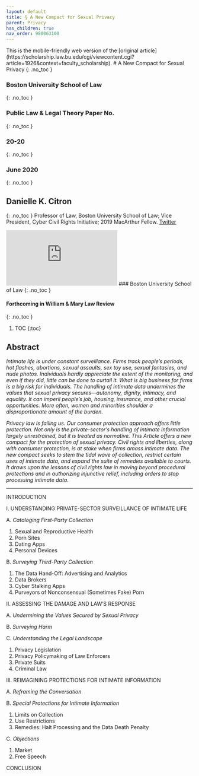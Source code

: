 ```yaml
---
layout: default
title: § A New Compact for Sexual Privacy 
parent: Privacy 
has_children: true
nav_order: 980063100 
---
```

<style>
.dont-break-out {
  /* These are technically the same, but use both */
  overflow-wrap: break-word;
  word-wrap: break-word;

  -ms-word-break: break-all;
  /* This is the dangerous one in WebKit, as it breaks things wherever */
  word-break: break-all;
  /* Instead use this non-standard one: */
  word-break: break-word;
}
</style>

<div class="dont-break-out" markdown="1">
This is the mobile-friendly web version of the [original article](https://scholarship.law.bu.edu/cgi/viewcontent.cgi?article=1926&context=faculty_scholarship).
# A New Compact for Sexual Privacy
{: .no_toc }

### Boston University School of Law
{: .no_toc }
### Public Law & Legal Theory Paper No. 
{: .no_toc }
### 20-20
{: .no_toc }


### June 2020
{: .no_toc }

## Danielle K. Citron
{: .no_toc }
Professor of Law, Boston University School of Law; Vice President, Cyber Civil Rights Initiative; 2019 MacArthur Fellow. 
[Twitter](https://twitter.com/daniellecitron?ref_src=twsrc%5Egoogle%7Ctwcamp%5Eserp%7Ctwgr%5Eauthor)

<iframe src="https://www.youtube.com/embed/F_qyLgMmiAk" frameborder="0" allow="accelerometer; autoplay; clipboard-write; encrypted-media; gyroscope; picture-in-picture" allowfullscreen></iframe>
### Boston University School of Law
{: .no_toc }

#### Forthcoming in William & Mary Law Review
{: .no_toc }  

1. TOC
{:toc}

## Abstract

*Intimate life is under constant surveillance. Firms track people’s periods, hot flashes, abortions, sexual assaults, sex toy use, sexual fantasies, and nude photos. Individuals hardly appreciate the extent of the monitoring, and even if they did, little can be done to curtail it. What is big business for firms is a big risk for individuals. The handling of intimate data undermines the values that sexual privacy secures—autonomy, dignity, intimacy, and equality. It can imperil people’s job, housing, insurance, and other crucial opportunities. More often, women and minorities shoulder a disproportionate amount of the burden.*

*Privacy law is failing us. Our consumer protection approach offers little protection. Not only is the private-sector’s handling of intimate information largely unrestrained, but it is treated as normative. This Article offers a new compact for the protection of sexual privacy. Civil rights and liberties, along with consumer protection, is at stake when firms amass intimate data. The new compact seeks to stem the tidal wave of collection, restrict certain uses of intimate data, and expand the suite of remedies available to courts. It draws upon the lessons of civil rights law in moving beyond procedural protections and in authorizing injunctive relief, including orders to stop processing intimate data.*

***
INTRODUCTION

I. UNDERSTANDING PRIVATE-SECTOR SURVEILLANCE OF INTIMATE LIFE

A. *Cataloging First-Party Collection*
1. Sexual and Reproductive Health
2. Porn Sites
3. Dating Apps
4. Personal Devices

B. *Surveying Third-Party Collection*
1. The Data Hand-Off: Advertising and Analytics
2. Data Brokers
3. Cyber Stalking Apps
4. Purveyors of Nonconsensual (Sometimes Fake) Porn

II. ASSESSING THE DAMAGE AND LAW’S RESPONSE

A. *Undermining the Values Secured by Sexual Privacy*

B. *Surveying Harm*

C. *Understanding the Legal Landscape*
1. Privacy Legislation
2. Privacy Policymaking of Law Enforcers
3. Private Suits
4. Criminal Law

III. REIMAGINING PROTECTIONS FOR INTIMATE INFORMATION

A. *Reframing the Conversation*

B. *Special Protections for Intimate Information*
1. Limits on Collection
2. Use Restrictions
3. Remedies: Halt Processing and the Data Death Penalty

C. *Objections*
1. Market
2. Free Speech

CONCLUSION
</div>
